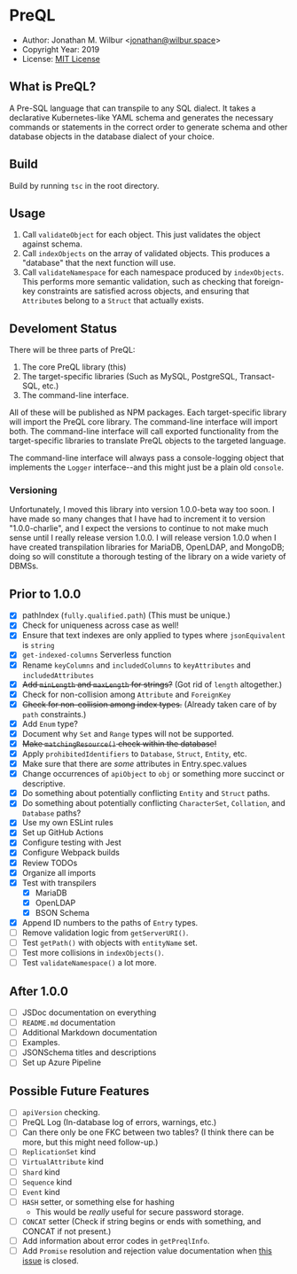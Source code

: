 # PreQL

* Author: Jonathan M. Wilbur <[jonathan@wilbur.space](mailto:jonathan@wilbur.space)>
* Copyright Year: 2019
* License: [MIT License](https://mit-license.org/)

## What is PreQL?

A Pre-SQL language that can transpile to any SQL dialect. It takes a declarative
Kubernetes-like YAML schema and generates the necessary commands or statements
in the correct order to generate schema and other database objects in the
database dialect of your choice.

## Build

Build by running `tsc` in the root directory.

## Usage

1.  Call `validateObject` for each object. This just validates the object against schema.
2.  Call `indexObjects` on the array of validated objects. This produces a
    "database" that the next function will use.
3.  Call `validateNamespace` for each namespace produced by `indexObjects`.
    This performs more semantic validation, such as checking that foreign-key
    constraints are satisfied across objects, and ensuring that `Attribute`s
    belong to a `Struct` that actually exists.

## Develoment Status

There will be three parts of PreQL:

1. The core PreQL library (this)
2. The target-specific libraries (Such as MySQL, PostgreSQL, Transact-SQL, etc.)
3. The command-line interface.

All of these will be published as NPM packages. Each target-specific library will
import the PreQL core library. The command-line interface will import both. The
command-line interface will call exported functionality from the target-specific
libraries to translate PreQL objects to the targeted language.

The command-line interface will always pass a console-logging object that
implements the `Logger` interface--and this might just be a plain old `console`.

### Versioning

Unfortunately, I moved this library into version 1.0.0-beta way too soon. I
have made so many changes that I have had to increment it to version
"1.0.0-charlie", and I expect the versions to continue to not make much sense
until I really release version 1.0.0. I will release version 1.0.0 when I have
created transpilation libraries for MariaDB, OpenLDAP, and MongoDB; doing so
will constitute a thorough testing of the library on a wide variety of DBMSs.

## Prior to 1.0.0

- [x] pathIndex (`fully.qualified.path`) (This must be unique.)
- [x] Check for uniqueness across case as well!
- [x] Ensure that text indexes are only applied to types where `jsonEquivalent` is `string`
- [x] `get-indexed-columns` Serverless function
- [x] Rename `keyColumns` and `includedColumns` to `keyAttributes` and `includedAttributes`
- [x] ~~Add `minLength` and `maxLength` for strings?~~ (Got rid of `length` altogether.)
- [x] Check for non-collision among `Attribute` and `ForeignKey`
- [x] ~~Check for non-collision among index types.~~ (Already taken care of by `path` constraints.)
- [x] Add `Enum` type?
- [x] Document why `Set` and `Range` types will not be supported.
- [x] ~~Make `matchingResource()` check within the database!~~
- [x] Apply `prohibitedIdentifiers` to `Database`, `Struct`, `Entity`, etc.
- [x] Make sure that there are _some_ attributes in Entry.spec.values
- [x] Change occurrences of `apiObject` to `obj` or something more succinct or descriptive.
- [x] Do something about potentially conflicting `Entity` and `Struct` paths.
- [x] Do something about potentially conflicting `CharacterSet`, `Collation`, and `Database` paths?
- [x] Use my own ESLint rules
- [x] Set up GitHub Actions
- [x] Configure testing with Jest
- [x] Configure Webpack builds
- [x] Review TODOs
- [x] Organize all imports
- [x] Test with transpilers
  - [x] MariaDB
  - [x] OpenLDAP
  - [x] BSON Schema
- [x] Append ID numbers to the paths of `Entry` types.
- [ ] Remove validation logic from `getServerURI()`.
- [ ] Test `getPath()` with objects with `entityName` set.
- [ ] Test more collisions in `indexObjects()`.
- [ ] Test `validateNamespace()` a lot more.

## After 1.0.0

- [ ] JSDoc documentation on everything
- [ ] `README.md` documentation
- [ ] Additional Markdown documentation
- [ ] Examples.
- [ ] JSONSchema titles and descriptions
- [ ] Set up Azure Pipeline

## Possible Future Features

- [ ] `apiVersion` checking.
- [ ] PreQL Log (In-database log of errors, warnings, etc.)
- [ ] Can there only be one FKC between two tables? (I think there can be more, but this might need follow-up.)
- [ ] `ReplicationSet` kind
- [ ] `VirtualAttribute` kind
- [ ] `Shard` kind
- [ ] `Sequence` kind
- [ ] `Event` kind
- [ ] `HASH` setter, or something else for hashing
  - This would be _really_ useful for secure password storage.
- [ ] `CONCAT` setter (Check if string begins or ends with something, and CONCAT if not present.)
- [ ] Add information about error codes in `getPreqlInfo`.
- [ ] Add `Promise` resolution and rejection value documentation when [this issue](https://github.com/jsdoc/jsdoc/issues/1467) is closed.
